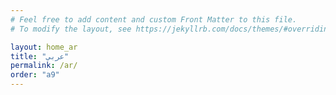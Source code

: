 ```yaml
---
# Feel free to add content and custom Front Matter to this file.
# To modify the layout, see https://jekyllrb.com/docs/themes/#overriding-theme-defaults

layout: home_ar
title: "عربي"
permalink: /ar/
order: "a9"
---
```

